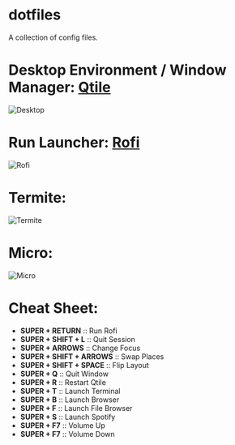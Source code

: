 # dotfiles
A collection of config files.

# Desktop Environment / Window Manager: [Qtile](https://github.com/qtile/qtile)
![Desktop](https://user-images.githubusercontent.com/79030093/133771141-50f54860-cc1c-410d-8ace-2131b364dd30.png)

# Run Launcher: [Rofi](https://github.com/davatorium/rofi)
![Rofi](https://user-images.githubusercontent.com/79030093/133771213-f1d485e9-d0a7-46f7-9558-f92e10b3724d.png)

# Termite:
![Termite](https://user-images.githubusercontent.com/79030093/133771245-78d82811-4ff0-4844-a283-7fad126a198a.png)

# Micro:
![Micro](https://user-images.githubusercontent.com/79030093/133771258-0533a358-e1d6-494c-b0ed-3df29d093d92.png)

# Cheat Sheet:
- **SUPER + RETURN** :: Run Rofi
- **SUPER + SHIFT + L** :: Quit Session
- **SUPER + ARROWS** :: Change Focus
- **SUPER + SHIFT + ARROWS** :: Swap Places
- **SUPER + SHIFT + SPACE** :: Flip Layout
- **SUPER + Q** :: Quit Window
- **SUPER + R** :: Restart Qtile
- **SUPER + T** :: Launch Terminal
- **SUPER + B** :: Launch Browser
- **SUPER + F** :: Launch File Browser
- **SUPER + S** :: Launch Spotify
- **SUPER + F7** :: Volume Up
- **SUPER + F7** :: Volume Down
